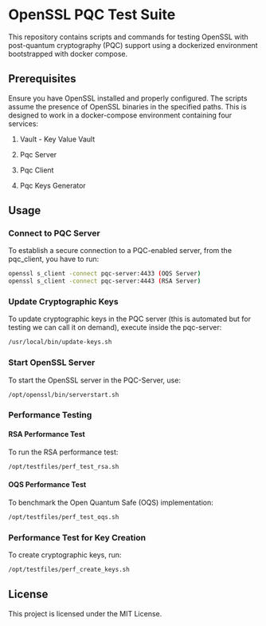 # OpenSSL PQC Test Suite

This repository contains scripts and commands for testing OpenSSL with post-quantum cryptography (PQC) support using a dockerized environment bootstrapped with docker compose.

## Prerequisites

Ensure you have OpenSSL installed and properly configured. The scripts assume the presence of OpenSSL binaries in the specified paths. This is designed to work in a docker-compose environment containing four services:

1. Vault - Key Value Vault

2. Pqc Server

3. Pqc Client

4. Pqc Keys Generator

## Usage

### Connect to PQC Server

To establish a secure connection to a PQC-enabled server, from the pqc\_client, you have to run:

```sh
openssl s_client -connect pqc-server:4433 (OQS Server)
openssl s_client -connect pqc-server:4443 (RSA Server)
```

### Update Cryptographic Keys

To update cryptographic keys in the PQC server (this is automated but for testing we can call it on demand), execute inside the pqc-server:

```sh
/usr/local/bin/update-keys.sh
```

### Start OpenSSL Server

To start the OpenSSL server in the PQC-Server, use:

```sh
/opt/openssl/bin/serverstart.sh
```

### Performance Testing

#### RSA Performance Test

To run the RSA performance test:

```sh
/opt/testfiles/perf_test_rsa.sh
```

#### OQS Performance Test

To benchmark the Open Quantum Safe (OQS) implementation:

```sh
/opt/testfiles/perf_test_oqs.sh
```

### Performance Test for Key Creation

To create cryptographic keys, run:

```sh
/opt/testfiles/perf_create_keys.sh
```

## License

This project is licensed under the MIT License.


